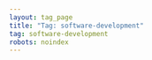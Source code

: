 ```yaml
---
layout: tag_page
title: "Tag: software-development"
tag: software-development
robots: noindex
---
```

